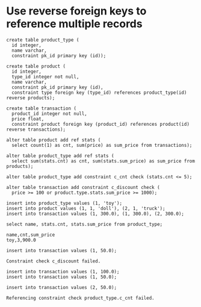 # Use reverse foreign keys to reference multiple records

<!-- RUN -->
```
create table product_type (
  id integer,
  name varchar,
  constraint pk_id primary key (id));
```

<!-- RUN -->
```
create table product (
  id integer,
  type_id integer not null,
  name varchar,
  constraint pk_id primary key (id),
  constraint type foreign key (type_id) references product_type(id) reverse products);
```

<!-- RUN -->
```
create table transaction (
  product_id integer not null,
  price float,
  constraint product foreign key (product_id) references product(id) reverse transactions);
```

<!-- RUN -->
```
alter table product add ref stats (
  select count(1) as cnt, sum(price) as sum_price from transactions);
```

<!-- RUN -->
```
alter table product_type add ref stats (
  select sum(stats.cnt) as cnt, sum(stats.sum_price) as sum_price from products);
```
<!-- RUN -->
```
alter table product_type add constraint c_cnt check (stats.cnt <= 5);
```
<!-- RUN -->
```
alter table transaction add constraint c_discount check (
  price >= 100 or product.type.stats.sum_price >= 1000);
```

<!-- RUN -->
```
insert into product_type values (1, 'toy');
insert into product values (1, 1, 'doll'), (2, 1, 'truck');
insert into transaction values (1, 300.0), (1, 300.0), (2, 300.0);
```

<!-- TEST -->
```
select name, stats.cnt, stats.sum_price from product_type;
```
```
name,cnt,sum_price
toy,3,900.0
```

<!-- ERROR -->
```
insert into transaction values (1, 50.0);
```
```
Constraint check c_discount failed.
```

<!-- RUN -->
```
insert into transaction values (1, 100.0);
insert into transaction values (1, 50.0);
```

<!-- ERROR -->
```
insert into transaction values (2, 50.0);
```
```
Referencing constraint check product_type.c_cnt failed.
```